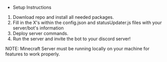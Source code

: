 * Setup Instructions
1. Download repo and install all needed packages.
2. Fill in the X's within the config.json and statusUpdater.js files with your server/bot's information
3. Deploy server commands.
4. Run the server and invite the bot to your discord server!

NOTE: Minecraft Server must be running locally on your machine for features to work properly.
